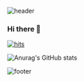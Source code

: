 ![header](https://capsule-render.vercel.app/api?type=waving&color=auto&height=170&section=header&text=Cello%20Dove&fontAlignY=35&fontSize=50)
### Hi there 👋
[![hits](https://myhits.vercel.app/api/hit/https%3A%2F%2Fgithub.com%2Fcellodove?color=green&label=hits&size=small)](https://myhits.vercel.app)

![Anurag's GitHub stats](https://github-readme-stats.vercel.app/api?username=cellodove&show_icons=true&theme=swift)





















![footer](https://capsule-render.vercel.app/api?type=waving&color=auto&height=170&section=footer)
